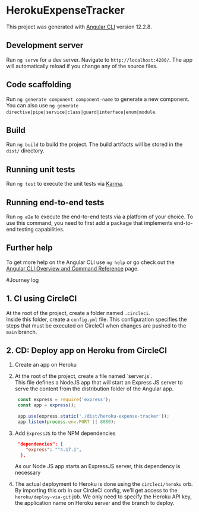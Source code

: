 # HerokuExpenseTracker

This project was generated with [Angular CLI](https://github.com/angular/angular-cli) version 12.2.8.

## Development server

Run `ng serve` for a dev server. Navigate to `http://localhost:4200/`. The app will automatically reload if you change any of the source files.

## Code scaffolding

Run `ng generate component component-name` to generate a new component. You can also use `ng generate directive|pipe|service|class|guard|interface|enum|module`.

## Build

Run `ng build` to build the project. The build artifacts will be stored in the `dist/` directory.

## Running unit tests

Run `ng test` to execute the unit tests via [Karma](https://karma-runner.github.io).

## Running end-to-end tests

Run `ng e2e` to execute the end-to-end tests via a platform of your choice. To use this command, you need to first add a package that implements end-to-end testing capabilities.

## Further help

To get more help on the Angular CLI use `ng help` or go check out the [Angular CLI Overview and Command Reference](https://angular.io/cli) page.

#Journey log

## 1. CI using CircleCI
At the root of the project, create a folder named `.circleci`.  
Inside this folder, create a `config.yml` file. This configuration specifies the steps that must be executed on CircleCI when
changes are pushed to the `main` branch.

## 2. CD: Deploy app on Heroku from CircleCI
1. Create an app on Heroku 
2. At the root of the project, create a file named ´server.js`.  
This file defines a NodeJS app that will start an Express JS server to serve the content from the distribution folder of the Angular app.      
   ``` Javascript
    const express = require('express');
    const app = express();
    
    app.use(express.static('./dist/heroku-expense-tracker'));
    app.listen(process.env.PORT || 8080);

    ```
3. Add `ExpressJS` to the NPM dependencies  
   ``` Json
    "dependencies": {
       "express": "^4.17.1",
     },
   ```
   As our Node JS app starts an ExpressJS server, this dependency is necessary

4. The actual deployment to Heroku is done using the `circleci/heroku` orb. By importing this orb in our CircleCI config, we'll get 
access to the `heroku/deploy-via-git` job. We only need to specify the Heroku API key, the application name on Heroku server and the
branch to deploy.
